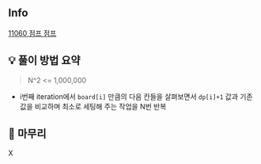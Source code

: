 ## Info
[11060 점프 점프](https://www.acmicpc.net/problem/11060)

## 💡 풀이 방법 요약
> N^2 <= 1,000,000
- i번째 iteration에서 `board[i]` 만큼의 다음 칸들을 살펴보면서 `dp[i]+1` 값과 기존 값을 비교하며 최소로 세팅해 주는 작업을 N번 반복

## 🙂 마무리
X
